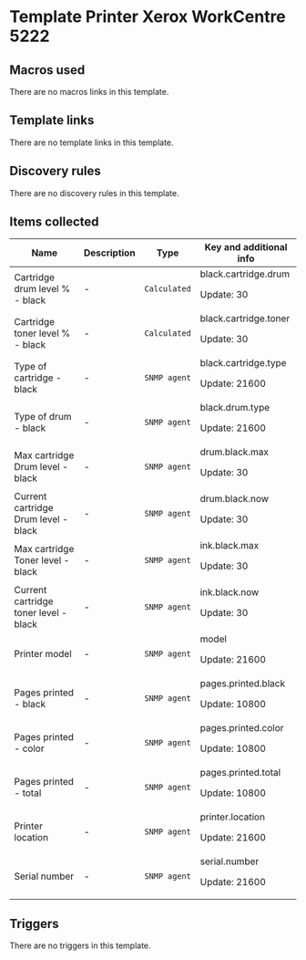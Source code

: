 # Template Printer Xerox WorkCentre 5222

## Macros used

There are no macros links in this template.

## Template links

There are no template links in this template.

## Discovery rules

There are no discovery rules in this template.

## Items collected

|Name|Description|Type|Key and additional info|
|----|-----------|----|----|
|Cartridge drum level % - black|<p>-</p>|`Calculated`|black.cartridge.drum<p>Update: 30</p>|
|Cartridge toner level % - black|<p>-</p>|`Calculated`|black.cartridge.toner<p>Update: 30</p>|
|Type of cartridge - black|<p>-</p>|`SNMP agent`|black.cartridge.type<p>Update: 21600</p>|
|Type of drum - black|<p>-</p>|`SNMP agent`|black.drum.type<p>Update: 21600</p>|
|Max cartridge Drum level - black|<p>-</p>|`SNMP agent`|drum.black.max<p>Update: 30</p>|
|Current cartridge Drum level - black|<p>-</p>|`SNMP agent`|drum.black.now<p>Update: 30</p>|
|Max cartridge Toner level - black|<p>-</p>|`SNMP agent`|ink.black.max<p>Update: 30</p>|
|Current cartridge toner level - black|<p>-</p>|`SNMP agent`|ink.black.now<p>Update: 30</p>|
|Printer model|<p>-</p>|`SNMP agent`|model<p>Update: 21600</p>|
|Pages printed - black|<p>-</p>|`SNMP agent`|pages.printed.black<p>Update: 10800</p>|
|Pages printed - color|<p>-</p>|`SNMP agent`|pages.printed.color<p>Update: 10800</p>|
|Pages printed - total|<p>-</p>|`SNMP agent`|pages.printed.total<p>Update: 10800</p>|
|Printer location|<p>-</p>|`SNMP agent`|printer.location<p>Update: 21600</p>|
|Serial number|<p>-</p>|`SNMP agent`|serial.number<p>Update: 21600</p>|
## Triggers

There are no triggers in this template.

